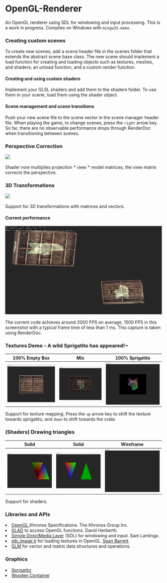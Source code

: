 # OpenGL-Renderer
An OpenGL renderer using SDL for windowing and input processing. This is a work in progress. Compiles on Windows with `mingw32-make`. 

### Creating custom scenes
To create new scenes, add a scene header file in the scenes folder that extends the abstract scene base class. The new scene should implement a load function for creating and loading objects such as textures, meshes, and shaders; an unload function, and a custom render function. 

#### Creating and using custom shaders
Implement your GLSL shaders and add them to the shaders folder. To use them in your scene, load them using the shader object. 

#### Scene management and scene transitions
Push your new scene file to the scene vector in the scene manager header file. When playing the game, to change scenes, press the `right` arrow key. So far, there are no observable performance drops through RenderDoc when transitioning between scenes.

### Perspective Correction
<img src="images/OGL_Perspective.gif"> 

Shader now multiplies projection * view * model matrices, the view matrix corrects the perspective. 

### 3D Transformations
<img src="images/OGL_3DCrates.gif">

Support for 3D transformations with matrices and vectors.

#### Current performance
<img src="images/renderDoc.png">

The current code achieves around 2000 FPS on average, 1500 FPS in this screenshot with a typical frame time of less than 1 ms. This capture is taken using RenderDoc.

### Textures Demo - A wild Sprigatito has appeared!~
|100% Empty Box|Mix|100% Sprigatito|
|:-------:|:--------:|:--------:|
|<img src="images/empty.png" style="height: 30%">|<img src="images/half.png" style="height: 30%">|<img src="images/full.png" style="height: 30%">

Support for texture mapping. Press the `up` arrow key to shift the texture towards sprigatito, and `down` to shift towards the crate.

### (Shaders) Drawing triangles
|Solid|Solid|Wireframe|
|:---:|:----:|:------:|
|<img src="images/interpolated_color.png" style="height: 30%">|<img src="images/filled.png" style="height: 30%">|<img src="images/wireframe.png" style="height: 30%">|

Support for shaders.

<!-- 
For future reference: the VBO stores the vertices, the EBO stores the vertex indices for each triangle, and the VAO specifies the settings for OpenGL to draw the triangles.
-->

### Libraries and APIs
<li>
<a href="https://www.khronos.org/opengl/">OpenGL </a> Khronos Specifications. The Khronos Group Inc.
</li>
<li>
<a href="https://github.com/Dav1dde/glad">GLAD</a> to access OpenGL functions. David Herberth.
<li>
<a href="https://github.com/libsdl-org/SDL">Simple DirectMedia Layer</a> (SDL) for windowing and input. Sam Lantinga <slouken@libsdl.org>.
</li>
<li>
<a href="https://github.com/nothings/stb/blob/master/stb_image.h">stb_image.h</a> for loading textures in OpenGL. <a href="https://github.com/nothings">Sean Barrett</a>.
</li>
<li>
<a href="https://glm.g-truc.net/0.9.8/index.html">GLM</a> for vector and matrix data structures and operations.
</li>
<!--
<li>
<a href="https://github.com/libsdl-org/SDL_image">SDL_image</a> for image decoding (might use later). Sam Lantinga <slouken@libsdl.org>
</li> 
-->

### Graphics
<li>
<a href="https://pokemon-scarlet-and-violet.fandom.com/wiki/Sprigatito">Sprigatito</a>
</li>
<li>
<a href="https://learnopengl.com/img/textures/container.jpg">Wooden Container</a>
</li>
